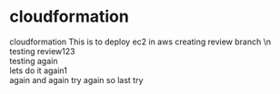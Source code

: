 # cloudformation
cloudformation
This is to deploy ec2 in aws
creating review branch \n
testing review123 <br />
testing again <br/>
lets do it again1 <br/>
again and again
try again
so last try